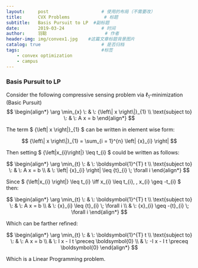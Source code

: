 ```yaml
---
layout:     post                    # 使用的布局（不需要改）
title:      CVX Problems             # 标题 
subtitle:   Basis Pursuit to LP  #副标题
date:       2019-03-24              # 时间
author:     羽聪                      # 作者
header-img: img/convex1.jpg    #这篇文章标题背景图片
catalog: true                       # 是否归档
tags:                               #标签
    - convex optimization
    - campus
---
```


### Basis Pursuit to LP

Consider  the following compressive sensing problem via $\ell_1$-minimization (Basic Pursuit)
$$
\begin{align*}
\arg \min_{x} \: & \: {\left\| x \right\|}_{1} \\
\text{subject to} \: & \: A x = b
\end{align*}
$$

The term $ {\left\| x \right\|}_{1} $ can be written in element wise form:

$$ {\left\| x \right\|}_{1} = \sum_{i = 1}^{n} \left| {x}_{i} \right| $$

Then setting $ {\left\|x_{i}\right\|} \leq t_{i} $ could be written as follows:

$$
\begin{align*}
\arg \min_{t} \: & \: \boldsymbol{1}^{T} t \\
\text{subject to} \: & \: A x = b \\
& \: \left| {x}_{i} \right| \leq {t}_{i} \; \forall i
\end{align*}
$$

Since $ {\left\|x_{i} \right\|} \leq t_{i} \iff x_{i} \leq t_{i}, \, x_{i} \geq -t_{i} $ then:

$$
\begin{align*}
\arg \min_{t} \: & \: \boldsymbol{1}^{T} t \\
\text{subject to} \: & \: A x = b \\
& \: {x}_{i} \leq {t}_{i} \; \forall i \\
& \: {x}_{i} \geq -{t}_{i} \; \forall i
\end{align*}
$$

Which can be farther refined:

$$
\begin{align*}
\arg \min_{t} \: & \: \boldsymbol{1}^{T} t \\
\text{subject to} \: & \: A x = b \\
& \: I x - I t \preceq \boldsymbol{0} \\
& \: -I x - I t \preceq \boldsymbol{0}
\end{align*}
$$

Which is a Linear Programming problem.
